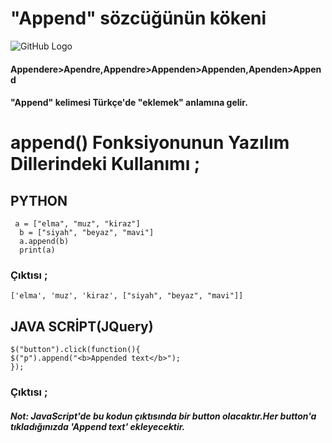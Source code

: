 # "Append" sözcüğünün kökeni
![GitHub Logo](/belgelik/görseller/etimoloji/append.png)
#### Appendere>Apendre,Appendre>Appenden>Appenden,Apenden>Append<br>
#### **"Append" kelimesi Türkçe'de "eklemek" anlamına gelir.**
# append() Fonksiyonunun Yazılım Dillerindeki Kullanımı ;
## **PYTHON**
` a = ["elma", "muz", "kiraz"]`<br>
    `  b = ["siyah", "beyaz", "mavi"]`<br>
    `  a.append(b)`<br>
    `  print(a)`<br>
### Çıktısı ;
`['elma', 'muz', 'kiraz', ["siyah", "beyaz", "mavi"]]`<br>
## **JAVA SCRİPT(JQuery)**
`$("button").click(function(){`<br>
  `$("p").append("<b>Appended text</b>");`<br>
`});`<br>
### Çıktısı ;
#### *Not: JavaScript'de bu kodun çıktısında bir button olacaktır.Her button'a tıkladığınızda 'Append text' ekleyecektir.*
